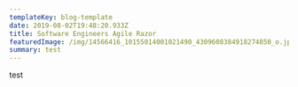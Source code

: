 ```yaml
---
templateKey: blog-template
date: 2019-08-02T19:48:20.933Z
title: Software Engineers Agile Razor
featuredImage: /img/14566416_10155014001021490_4309608384918274850_o.jpg
summary: test
---
```

test
